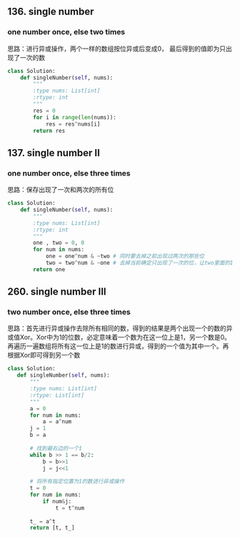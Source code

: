 ## 136. single number
### one number once, else two times
思路：进行异或操作，两个一样的数组按位异或后变成0， 最后得到的值即为只出现了一次的数
```Python
class Solution:
    def singleNumber(self, nums):
        """
        :type nums: List[int]
        :rtype: int
        """
        res = 0
        for i in range(len(nums)):
            res = res^nums[i]
        return res
```




## 137. single number II
### one number once, else three times
思路：保存出现了一次和两次的所有位
```python
class Solution:
    def singleNumber(self, nums):
        """
        :type nums: List[int]
        :rtype: int
        """
        one , two = 0, 0
        for num in nums:
            one = one^num & ~two # 同时要去掉之前出现过两次的那些位
            two = two^num & ~one # 去掉当前确定只出现了一次的位，让two里面的1碰到0保持1，two里面的0碰到1也保持0
        return one
 ```
 
        
 ## 260. single number III
 ### two number once, else three times
 思路：首先进行异或操作去除所有相同的数，得到的结果是两个出现一个的数的异或值Xor。Xor中为1的位数，必定意味着一个数为在这一位上是1，另一个数是0。再遍历一遍数组将所有这一位上是1的数进行异或，得到的一个值为其中一个。再根据Xor即可得到另一个数
 ```Python
 class Solution:
    def singleNumber(self, nums):
        """
        :type nums: List[int]
        :rtype: List[int]
        """
        a = 0
        for num in nums:
            a = a^num
        j = 1
        b = a
        
        # 找到最右边的一个1
        while b >> 1 == b/2:
            b = b>>1
            j = j<<1
        
        # 将所有指定位置为1的数进行异或操作
        t = 0
        for num in nums:
            if num&j:
                t = t^num
        
        t_ = a^t
        return [t, t_]
```
